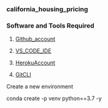 ### california_housing_pricing


### Software and Tools Required


1. [Github_account]( https://github.com)

2. [VS_CODE_IDE](https://code.visual.com/)

3. [HerokuAccount](https://heroku.com)

4. [GitCLI]( https://git-scm.com/docs/gitcli)


Create a new environment

conda create -p venv python==3.7 -y
